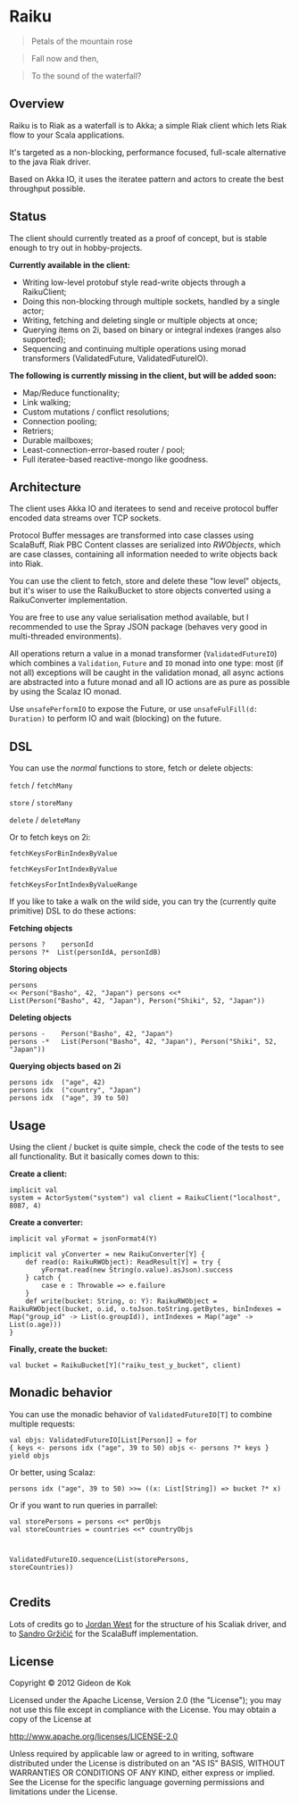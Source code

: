 # Raiku

>Petals of the mountain rose

>Fall now and then,

>To the sound of the waterfall?


## Overview

Raiku is to Riak as a waterfall is to Akka; a simple Riak client which lets Riak flow to your Scala applications.

It's targeted as a non-blocking, performance focused, full-scale alternative to the java Riak driver. 

Based on Akka IO, it uses the iteratee pattern and actors to create the best throughput possible.

## Status

The client should currently treated as a proof of concept, but is stable enough to try out in hobby-projects.

**Currently available in the client:**

* Writing low-level protobuf style read-write objects through a RaikuClient;
* Doing this non-blocking through multiple sockets, handled by a single actor;
* Writing, fetching and deleting single or multiple objects at once;
* Querying items on 2i, based on binary or integral indexes (ranges also supported);
* Sequencing and continuing multiple operations using monad transformers (ValidatedFuture, ValidatedFutureIO).

**The following is currently missing in the client, but will be added soon:**

* Map/Reduce functionality;
* Link walking;
* Custom mutations / conflict resolutions;
* Connection pooling;
* Retriers;
* Durable mailboxes;
* Least-connection-error-based router / pool;
* Full iteratee-based reactive-mongo like goodness.

## Architecture

The client uses Akka IO and iteratees to send and receive protocol buffer encoded data streams over TCP sockets.

Protocol Buffer messages are transformed into case classes using ScalaBuff, Riak PBC Content classes are serialized into *RWObjects*, which are case classes, containing all information needed to write objects back into Riak.

You can use the client to fetch, store and delete these "low level" objects, but it's wiser to use the RaikuBucket to store objects converted using a RaikuConverter implementation. 

You are free to use any value serialisation method available, but I recommended to use the Spray JSON package (behaves very good in multi-threaded environments).

All operations return a value in a monad transformer (<code>ValidatedFutureIO</code>) which combines a <code>Validation</code>, <code>Future</code> and <code>IO</code> monad into one type: most (if not all) exceptions will be caught in the validation monad, all async actions are abstracted into a future monad and all IO actions are as pure as possible by using the Scalaz IO monad.

Use <code>unsafePerformIO</code> to expose the Future, or use <code>unsafeFulFill(d: Duration)</code> to perform IO and wait (blocking) on the future.

## DSL
You can use the *normal* functions to store, fetch or delete objects:

<code>fetch</code> / <code>fetchMany</code>

<code>store</code> / <code>storeMany</code>

<code>delete</code> / <code>deleteMany</code>

Or to fetch keys on 2i:

<code>fetchKeysForBinIndexByValue</code>

<code>fetchKeysForIntIndexByValue</code>

<code>fetchKeysForIntIndexByValueRange</code>

If you like to take a walk on the wild side, you can try the (currently quite primitive) DSL to do these actions:

**Fetching objects**
<pre><code>persons ? 	personId
persons ?* 	List(personIdA, personIdB)
</code></pre>

**Storing objects**
<notextile><pre><code>persons <<	Person("Basho", 42, "Japan")
persons <<*  List(Person("Basho", 42, "Japan"), Person("Shiki", 52, "Japan"))
</code></pre></notextile>

**Deleting objects**
<pre><code>persons - 	Person("Basho", 42, "Japan")
persons -* 	 List(Person("Basho", 42, "Japan"), Person("Shiki", 52, "Japan"))
</code></pre>

**Querying objects based on 2i**
<pre><code>persons idx 	("age", 42)
persons idx	 ("country", "Japan")
persons idx	 ("age", 39 to 50)
</code></pre>


## Usage
Using the client / bucket is quite simple, check the code of the tests to see all functionality. But it basically comes down to this:

**Create a client:**
<notextile><pre><code>implicit val system = ActorSystem("system")
val client = RaikuClient("localhost", 8087, 4)
</code></pre></notextile>

**Create a converter:**
<pre><code>implicit val yFormat = jsonFormat4(Y)

implicit val yConverter = new RaikuConverter[Y] {
	def read(o: RaikuRWObject): ReadResult[Y] = try {
		yFormat.read(new String(o.value).asJson).success
	} catch {
		case e : Throwable => e.failure
	}
	def write(bucket: String, o: Y): RaikuRWObject = RaikuRWObject(bucket, o.id, o.toJson.toString.getBytes, binIndexes = Map("group_id" -> List(o.groupId)), intIndexes = Map("age" -> List(o.age)))
}
</code></pre>

**Finally, create the bucket:**
<pre><code>val bucket = RaikuBucket[Y]("raiku_test_y_bucket", client)
</code></pre>

## Monadic behavior
You can use the monadic behavior of <code>ValidatedFutureIO[T]</code> to combine multiple requests:

<notextile><pre><code>val objs: ValidatedFutureIO[List[Person]] = for {
	keys <- persons idx ("age", 39 to 50)
	objs <- persons ?* keys
} yield objs
</code></pre></notextile>

Or better, using Scalaz:

<pre><code>persons idx ("age", 39 to 50) >>= ((x: List[String]) => bucket ?* x)</code></pre>

Or if you want to run queries in parrallel:

<notextile><pre><code>val storePersons = persons <<* perObjs
val storeCountries = countries <<* countryObjs

ValidatedFutureIO.sequence(List(storePersons, storeCountries))</code></pre></notextile>


## Credits

Lots of credits go to [Jordan West](https://github.com/jrwest) for the structure of his Scaliak driver,
and to [Sandro Gržičić](https://github.com/SandroGrzicic) for the ScalaBuff implementation.

## License
Copyright © 2012 Gideon de Kok

Licensed under the Apache License, Version 2.0 (the "License"); you may not use this file except in compliance with the License. You may obtain a copy of the License at

http://www.apache.org/licenses/LICENSE-2.0

Unless required by applicable law or agreed to in writing, software distributed under the License is distributed on an "AS IS" BASIS, WITHOUT WARRANTIES OR CONDITIONS OF ANY KIND, either express or implied. See the License for the specific language governing permissions and limitations under the License.